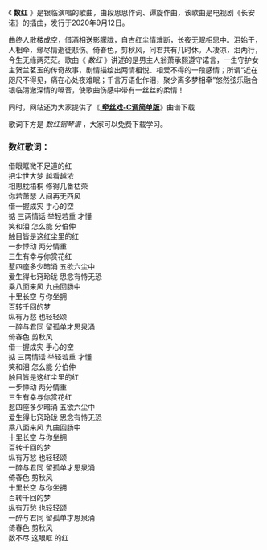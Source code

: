

《 **数红** 》是银临演唱的歌曲，由段思思作词、谭旋作曲，该歌曲是电视剧《长安诺》的插曲，发行于2020年9月12日。

曲终人散楼成空，借酒相送影朦胧，自古红尘情难断，长夜无眠相思中。泪始干，人相牵，缘尽情逝徒悲伤。倚春色，剪秋风，问君共有几时休。人凄凉，泪两行，今生无缘两茫茫。歌曲《
_数红_
》讲述的是男主人翁萧承熙遵守诺言，一生守护女主贺兰茗玉的传奇故事，剧情描绘出两情相悦、相爱不得的一段感情；所谓“近在咫尺不得见，痛在心处夜难眠；千言万语化作泪，聚少离多梦相牵”悠然弦乐融合银临清澈深情的嗓音，使歌曲伤感中带有一丝丝的柔情！

同时，网站还为大家提供了《[ **牵丝戏-C调简单版**](Music-12063-牵丝戏-C调简单版.html "牵丝戏-C调简单版")》曲谱下载

歌词下方是 _数红钢琴谱_ ，大家可以免费下载学习。

### 数红歌词：

借眼眶微不足道的红  
把尘世大梦 越看越浓  
相思枕梧桐 修得几番枯荣  
你若萧瑟 人间再无西风  
借一握成灾 手心的空  
掂 三两情话 举轻若重 才懂  
笑和泪 怎么能 分伯仲  
触目皆是这红尘里的红  
一步悸动 两分情重  
三生有幸与你赏花红  
惹四座多少暗涌 五欲六尘中  
爱生得七窍玲珑 思念有恃无恐  
乘八面来风 九曲回肠中  
十里长空 与你坐拥  
百转千回的梦  
纵有万愁 也轻轻颂  
一醉与君同 留孤单才思泉涌  
倚春色 剪秋风  
借一握成灾 手心的空  
掂 三两情话 举轻若重 才懂  
笑和泪 怎么能 分伯仲  
触目皆是这红尘里的红  
一步悸动 两分情重  
三生有幸与你赏花红  
惹四座多少暗涌 五欲六尘中  
爱生得七窍玲珑 思念有恃无恐  
乘八面来风 九曲回肠中  
十里长空 与你坐拥  
百转千回的梦  
纵有万愁 也轻轻颂  
一醉与君同 留孤单才思泉涌  
倚春色 剪秋风  
十里长空 与你坐拥  
百转千回的梦  
纵有万愁 也轻轻颂  
一醉与君同 留孤单才思泉涌  
倚春色 剪秋风  
数不尽 这眼眶 的红


